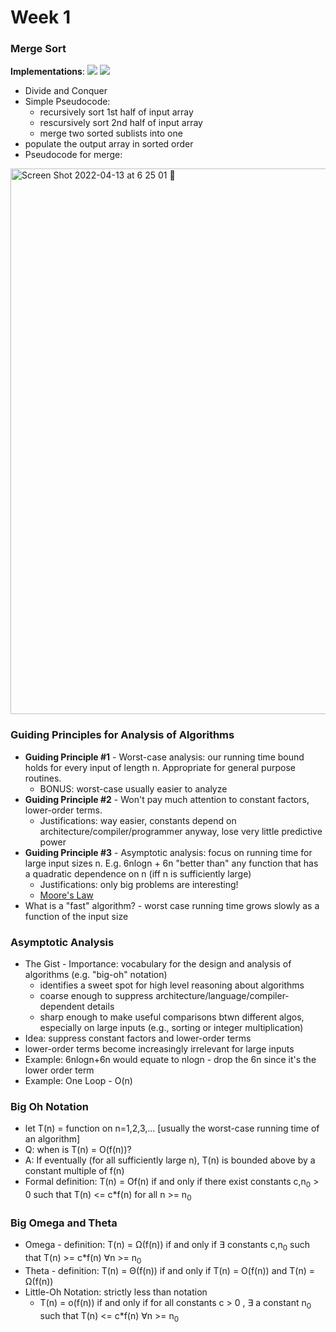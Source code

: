 # Week 1

### Merge Sort
**Implementations**: <a href="#"><img src="https://img.shields.io/badge/Python-blue"></a> <a href="#"><img src="https://img.shields.io/badge/C++-green"></a>
* Divide and Conquer 
* Simple Pseudocode:
  * recursively sort 1st half of input array
  * rescursively sort 2nd half of input array
  * merge two sorted sublists into one
* populate the output array in sorted order 
* Pseudocode for merge:
<img width="873" alt="Screen Shot 2022-04-13 at 6 25 01 🌃" src="https://user-images.githubusercontent.com/17733481/163295720-cff5bf3b-6dbd-46b8-971c-e209d3826fbd.png">

### Guiding Principles for Analysis of Algorithms
* **Guiding Principle #1** - Worst-case analysis: our running time bound holds for every input of length n. Appropriate for general purpose routines.
  * BONUS: worst-case usually easier to analyze 
* **Guiding Principle #2** - Won't pay much attention to constant factors, lower-order terms.
  * Justifications: way easier, constants depend on architecture/compiler/programmer anyway, lose very little predictive power
* **Guiding Principle #3** - Asymptotic analysis: focus on running time for large input sizes n. E.g. 6nlogn + 6n "better than" any function that has a quadratic dependence on n (iff n is sufficiently large)
  * Justifications: only big problems are interesting! 
  * [Moore's Law](https://www.synopsys.com/glossary/what-is-moores-law.html#:~:text=Moore's%20law%20is%20a%20term,doubles%20about%20every%20two%20years.)
* What is a "fast" algorithm? - worst case running time grows slowly as a function of the input size

### Asymptotic Analysis
* The Gist - Importance: vocabulary for the design and analysis of algorithms (e.g. "big-oh" notation)
  * identifies a sweet spot for high level reasoning about algorithms
  * coarse enough to suppress architecture/language/compiler-dependent details
  * sharp enough to make useful comparisons btwn different algos, especially on large inputs (e.g., sorting or integer multiplication)
* Idea: suppress constant factors and lower-order terms
* lower-order terms become increasingly irrelevant for large inputs
* Example: 6nlogn+6n would equate to nlogn - drop the 6n since it's the lower order term 
* Example: One Loop - O(n)

### Big Oh Notation
* let T(n) = function on n=1,2,3,... [usually the worst-case running time of an algorithm]
* Q: when is T(n) = O(f(n))?
* A: If eventually (for all sufficiently large n), T(n) is bounded above by a constant multiple of f(n)
* Formal definition: T(n) = Of(n) if and only if there exist constants c,n<sub>0</sub> > 0 such that T(n) <= c*f(n) for all n >= n<sub>0</sub>

### Big Omega and Theta
* Omega - definition: T(n) = Ω(f(n)) if and only if ∃ constants c,n<sub>0</sub> such that T(n) >= c*f(n) ∀n >= n<sub>0</sub>
* Theta - definition: T(n) = Θ(f(n)) if and only if T(n) = O(f(n)) and T(n) = Ω(f(n))
* Little-Oh Notation: strictly less than notation
  * T(n) = o(f(n)) if and only if for all constants c > 0 , ∃ a constant n<sub>0</sub> such that T(n) <= c*f(n) ∀n >= n<sub>0</sub>

